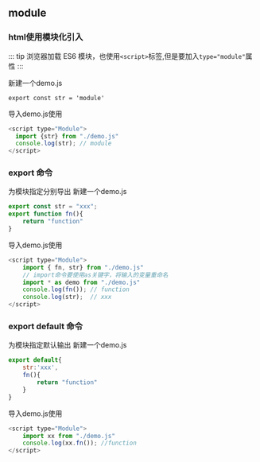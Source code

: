 <Time/>

## module
### html使用模块化引入
::: tip
浏览器加载 ES6 模块，也使用`<script>`标签,但是要加入`type="module"`属性
:::

新建一个demo.js
```shell
export const str = 'module'
```
导入demo.js使用
```js
<script type="Module">
  import {str} from "./demo.js"
  console.log(str); // module
</script>
```

### export 命令
为模块指定分别导出
新建一个demo.js
```js
export const str = "xxx";
export function fn(){
    return "function"
}
```
导入demo.js使用
```js
<script type="Module">
    import { fn, str} from "./demo.js"
    // import命令要使用as关键字，将输入的变量重命名
    import * as demo from "./demo.js"
    console.log(fn()); // function
    console.log(str);  // xxx
</script>
```


### export default 命令
为模块指定默认输出
新建一个demo.js
```js
export default{
    str:'xxx',
    fn(){
        return "function"
    }
}
```
导入demo.js使用
```js
<script type="Module">
    import xx from "./demo.js"
    console.log(xx.fn()); //function
</script>
```
